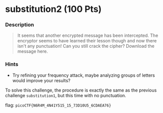 # substitution2 (100 Pts)

### Description
> It seems that another encrypted message has been intercepted. The encryptor seems to have learned their lesson though and now there isn't any punctuation! Can you still crack the cipher? Download the message here.

### Hints
- Try refining your frequency attack, maybe analyzing groups of letters would improve your results?

To solve this challenge, the procedure is exactly the same as the previous challenge `substitution1`, but this time with no punctuation.

flag: `picoCTF{N6R4M_4N41Y515_15_73D10U5_6CDAEA76}`
